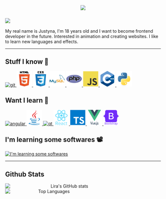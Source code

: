 <h1 align="center">
  <img src="https://readme-typing-svg.herokuapp.com/?Font=Righteous&size=35&center=true&vCenter=true&color=760000&font=Georgia&width=500&height=70&duration=6000&lines=🦉+Hi+👋,+I'm+Lira!+🦉;">
</h1>

<p align="left">
  <a href="https://www.github.com/Tygrys11" target="_blank" rel="noreferrer">
    <img src="https://img.shields.io/github/followers/Tygrys11?logo=github&style=for-the-badge&color=760000&labelColor=0f172a" /></a>
</p>

<p align="left">My real name is Justyna, I'm 18 years old and I want to become frontend developer in the future. Interested in animation and creating websites. I like to learn new languages and effects.</p>

<hr>

<h2 align="left">Stuff I know 🧠</h2>
<p align="left"> 
  <a href="https://git-scm.com/" target="_blank" rel="noreferrer"> <img src="https://www.vectorlogo.zone/logos/git-scm/git-scm-icon.svg" alt="git" width="50" height="50"/> </a> 
  <a href="https://www.w3.org/html/" target="_blank" rel="noreferrer"> <img src="https://raw.githubusercontent.com/devicons/devicon/master/icons/html5/html5-original-wordmark.svg" alt="html5" width="50" height="50"/> </a> 
  <a href="https://www.w3schools.com/css/" target="_blank" rel="noreferrer"> <img src="https://raw.githubusercontent.com/devicons/devicon/master/icons/css3/css3-original-wordmark.svg" alt="css3" width="50" height="50"/> </a> 
  <a href="https://www.mysql.com/" target="_blank" rel="noreferrer"> <img src="https://raw.githubusercontent.com/devicons/devicon/master/icons/mysql/mysql-original-wordmark.svg" alt="mysql" width="50" height="50"/> </a> 
  <a href="https://www.php.net" target="_blank" rel="noreferrer"> <img src="https://raw.githubusercontent.com/devicons/devicon/master/icons/php/php-original.svg" alt="php" width="50" height="50"/> </a> 
  <a href="https://developer.mozilla.org/en-US/docs/Web/JavaScript" target="_blank" rel="noreferrer"> <img src="https://raw.githubusercontent.com/devicons/devicon/master/icons/javascript/javascript-original.svg" alt="javascript" width="50" height="50"/> </a> 
  <a href="https://www.w3schools.com/cpp/" target="_blank" rel="noreferrer"> <img src="https://raw.githubusercontent.com/devicons/devicon/master/icons/cplusplus/cplusplus-original.svg" alt="cplusplus" width="50" height="50"/> </a> 
  <a href="https://www.python.org" target="_blank" rel="noreferrer"> <img src="https://raw.githubusercontent.com/devicons/devicon/master/icons/python/python-original.svg" alt="python" width="50" height="50"/> </a> 
</p>

<h2 align="left">Want I learn 🧐</h2>
<p align="left">
  <a href="https://angular.io" target="_blank" rel="noreferrer"> <img src="https://angular.io/assets/images/logos/angular/angular.svg" alt="angular" width="50" height="50"/> </a> 
  <a href="https://www.java.com" target="_blank" rel="noreferrer"> <img src="https://raw.githubusercontent.com/devicons/devicon/master/icons/java/java-original.svg" alt="java" width="50" height="50"/> </a> 
  <a href="https://www.qt.io/" target="_blank" rel="noreferrer"> <img src="https://upload.wikimedia.org/wikipedia/commons/0/0b/Qt_logo_2016.svg" alt="qt" width="50" height="50"/> </a> 
  <a href="https://reactjs.org/" target="_blank" rel="noreferrer"> <img src="https://raw.githubusercontent.com/devicons/devicon/master/icons/react/react-original-wordmark.svg" alt="react" width="50" height="50"/> </a> 
  <a href="https://www.typescriptlang.org/" target="_blank" rel="noreferrer"> <img src="https://raw.githubusercontent.com/devicons/devicon/master/icons/typescript/typescript-original.svg" alt="typescript" width="50" height="50"/> </a> 
  <a href="https://vuejs.org/" target="_blank" rel="noreferrer"> <img src="https://raw.githubusercontent.com/devicons/devicon/master/icons/vuejs/vuejs-original-wordmark.svg" alt="vuejs" width="50" height="50"/> </a> 
  <a href="https://getbootstrap.com" target="_blank" rel="noreferrer"> <img src="https://raw.githubusercontent.com/devicons/devicon/master/icons/bootstrap/bootstrap-plain-wordmark.svg" alt="bootstrap" width="50" height="50"/> </a> 
</p>

<h2 align="left">I'm learning some softwares 📽</h2>
<p align="center">
  
[![I'm learning some softwares](https://skillicons.dev/icons?i=blender,pr,ps&theme=dark)](https://skillicons.dev)

</p>

<hr>

<h2 align="left">Github Stats</h2>
<div align="center">

<a href="http://www.github.com/Tygrys11"><img align="left" width="400" src="https://github-readme-stats.vercel.app/api?username=Tygrys11&theme=radical&hide_border=false&include_all_commits=false&count_private=false" alt="Lira's GitHub stats" /></a>

<a href="https://github.com/Tygrys11"><img align="left" width="300" height="180" src="https://github-readme-stats.vercel.app/api/top-langs/?username=Tygrys11&theme=radical&hide_border=false&include_all_commits=false&count_private=false&layout=compact" alt="Top Languages" /></a>

</div>
